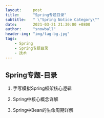 ```yaml
---
layout:     post
title:      "Spring专题目录"
subtitle:   " \"Spring Notice Category\""
date:       2021-03-21 21:30:00 +0800
author:     "snowball"
header-img: "img/tag-bg.jpg"
tags:
    - Spring
    - Spring专题目录
    - 技术
---
```


<!-- “Spring. ” -->

## Spring专题-目录

1. 手写模拟Spring框架核心逻辑
2. Spring中核心概念详解

3. Spring中Bean的生命周期详解